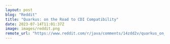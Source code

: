 ```yaml
---
layout: post
blog: "Reddit"
title: "Quarkus: on the Road to CDI Compatibility"
date: 2023-07-14T11:01:37Z
image: images/reddit.png
remote_url: "https://www.reddit.com/r/java/comments/14zdd2v/quarkus_on_the_road_to_cdi_compatibility/"
---
```

